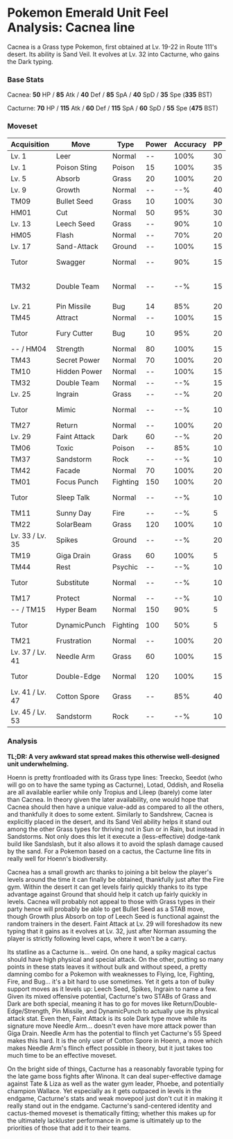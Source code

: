 # Pokemon Emerald Unit Feel Analysis: Cacnea line

Cacnea is a Grass type Pokemon, first obtained at Lv. 19-22 in Route 111's desert. Its ability is Sand Veil. It evolves at Lv. 32 into Cacturne, who gains the Dark typing.
### Base Stats

Cacnea: **50** HP / **85** Atk / **40** Def / **85** SpA / **40** SpD / **35** Spe (**335** BST)

Cacturne: **70** HP / **115** Atk / **60** Def / **115** SpA / **60** SpD / **55** Spe (**475** BST)

### Moveset

| Acquisition     | Move         | Type     | Power | Accuracy | PP | Notes              |
|-----------------|--------------|----------|-------|----------|----|--------------------|
| Lv. 1           | Leer         | Normal   | --    | 100%     | 30 |                    |
| Lv. 1           | Poison Sting | Poison   | 15    | 100%     | 35 |                    |
| Lv. 5           | Absorb       | Grass    | 20    | 100%     | 20 |                    |
| Lv. 9           | Growth       | Normal   | --    | --%      | 40 |                    |
| TM09            | Bullet Seed  | Grass    | 10    | 100%     | 30 |                    |
| HM01            | Cut          | Normal   | 50    | 95%      | 30 |                    |
| Lv. 13          | Leech Seed   | Grass    | --    | 90%      | 10 |                    |
| HM05            | Flash        | Normal   | --    | 70%      | 20 |                    |
| Lv. 17          | Sand-Attack  | Ground   | --    | 100%     | 15 |                    |
| Tutor           | Swagger      | Normal   | --    | 90%      | 15 | Emerald only       |
| TM32            | Double Team  | Normal   | --    | --%      | 15 | Buy at Game Corner |
| Lv. 21          | Pin Missile  | Bug      | 14    | 85%      | 20 |                    |
| TM45            | Attract      | Normal   | --    | 100%     | 15 |                    |
| Tutor           | Fury Cutter  | Bug      | 10    | 95%      | 20 | Emerald only       |
| -- / HM04       | Strength     | Normal   | 80    | 100%     | 15 |                    |
| TM43            | Secret Power | Normal   | 70    | 100%     | 20 |                    |
| TM10            | Hidden Power | Normal   | --    | 100%     | 15 |                    |
| TM32            | Double Team  | Normal   | --    | --%      | 15 |                    |
| Lv. 25          | Ingrain      | Grass    | --    | --%      | 20 |                    |
| Tutor           | Mimic        | Normal   | --    | --%      | 10 | Emerald only       |
| TM27            | Return       | Normal   | --    | 100%     | 20 |                    |
| Lv. 29          | Faint Attack | Dark     | 60    | --%      | 20 |                    |
| TM06            | Toxic        | Poison   | --    | 85%      | 10 |                    |
| TM37            | Sandstorm    | Rock     | --    | --%      | 10 |                    |
| TM42            | Facade       | Normal   | 70    | 100%     | 20 |                    |
| TM01            | Focus Punch  | Fighting | 150   | 100%     | 20 |                    |
| Tutor           | Sleep Talk   | Normal   | --    | --%      | 10 | Emerald only       |
| TM11            | Sunny Day    | Fire     | --    | --%      | 5  |                    |
| TM22            | SolarBeam    | Grass    | 120   | 100%     | 10 |                    |
| Lv. 33 / Lv. 35 | Spikes       | Ground   | --    | --%      | 20 |                    |
| TM19            | Giga Drain   | Grass    | 60    | 100%     | 5  |                    |
| TM44            | Rest         | Psychic  | --    | --%      | 10 |                    |
| Tutor           | Substitute   | Normal   | --    | --%      | 10 | Emerald only       |
| TM17            | Protect      | Normal   | --    | --%      | 10 |                    |
| -- / TM15       | Hyper Beam   | Normal   | 150   | 90%      | 5  |                    |
| Tutor           | DynamicPunch | Fighting | 100   | 50%      | 5  | Emerald only       |
| TM21            | Frustration  | Normal   | --    | 100%     | 20 |                    |
| Lv. 37 / Lv. 41 | Needle Arm   | Grass    | 60    | 100%     | 15 |                    |
| Tutor           | Double-Edge  | Normal   | 120   | 100%     | 15 | Emerald only       |
| Lv. 41 / Lv. 47 | Cotton Spore | Grass    | --    | 85%      | 40 |                    |
| Lv. 45 / Lv. 53 | Sandstorm    | Rock     | --    | --%      | 10 |                    |

### Analysis

**TL;DR: A very awkward stat spread makes this otherwise well-designed unit underwhelming.**

Hoenn is pretty frontloaded with its Grass type lines: Treecko, Seedot (who will go on to have the same typing as Cacturne), Lotad, Oddish, and Roselia are all available earlier while only Tropius and Lileep (barely) come later than Cacnea. In theory given the later availability, one would hope that Cacnea should then have a unique value-add as compared to all the others, and thankfully it does to some extent. Similarly to Sandshrew, Cacnea is explicitly placed in the desert, and its Sand Veil ability helps it stand out among the other Grass types for thriving not in Sun or in Rain, but instead in Sandstorms. Not only does this let it execute a (less-effective) dodge-tank build like Sandslash, but it also allows it to avoid the splash damage caused by the sand. For a Pokemon based on a cactus, the Cacturne line fits in really well for Hoenn's biodiversity.

Cacnea has a small growth arc thanks to joining a bit below the player's levels around the time it can finally be obtained, thankfully just after the Fire gym. Within the desert it can get levels fairly quickly thanks to its type advantage against Ground that should help it catch up fairly quickly in levels. Cacnea will probably not appeal to those with Grass types in their party hence will probably be able to get Bullet Seed as a STAB move, though Growth plus Absorb on top of Leech Seed is functional against the random trainers in the desert. Faint Attack at Lv. 29 will foreshadow its new typing that it gains as it evolves at Lv. 32, just after Norman assuming the player is strictly following level caps, where it won't be a carry.

Its statline as a Cacturne is... weird. On one hand, a spiky magical cactus should have high physical and special attack. On the other, putting so many points in these stats leaves it without bulk and without speed, a pretty damning combo for a Pokemon with weaknesses to Flying, Ice, Fighting, Fire, and Bug... it's a bit hard to use sometimes. Yet it gets a ton of bulky support moves as it levels up: Leech Seed, Spikes, Ingrain to name a few. Given its mixed offensive potential, Cacturne's two STABs of Grass and Dark are both special, meaning it has to go for moves like Return/Double-Edge/Strength, Pin Missile, and DynamicPunch to actually use its physical attack stat. Even then, Faint Attack is its sole Dark type move while its signature move Needle Arm... doesn't even have more attack power than Giga Drain. Needle Arm has the potential to flinch yet Cacturne's 55 Speed makes this hard. It is the only user of Cotton Spore in Hoenn, a move which makes Needle Arm's flinch effect possible in theory, but it just takes too much time to be an effective moveset.

On the bright side of things, Cacturne has a reasonably favorable typing for the late game boss fights after Winona. It can deal super-effective damage against Tate & Liza as well as the water gym leader, Phoebe, and potentially champion Wallace. Yet especially as it gets outpaced in levels in the endgame, Cacturne's stats and weak movepool just don't cut it in making it really stand out in the endgame. Cacturne's sand-centered identity and cactus-themed moveset is thematically fitting; whether this makes up for the ultimately lackluster performance in game is ultimately up to the priorities of those that add it to their teams.